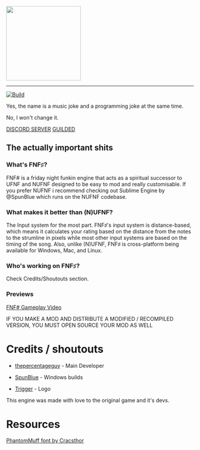 <img src="https://raw.githubusercontent.com/thepercentageguy/FNFSharp/master/assets/preload/images/newLogoDARK.png" height="200" />

---

[![Build](https://github.com/thepercentageguy/FNFSharp/actions/workflows/main.yml/badge.svg)](https://github.com/thepercentageguy/FNFSharp/actions/workflows/main.yml)

Yes, the name is a music joke and a programming joke at the same time.

No, I won't change it.

[DISCORD SERVER](https://discord.gg/x6pvf3WPyW)
[GUILDED](https://www.guilded.gg/i/E9meGAJE)

## The actually important shits

### What's FNF♯?

FNF# is a friday night funkin engine that acts as a spiritual successor to UFNF and NUFNF designed to be easy to mod and really customisable. If you prefer NUFNF i recommend checking out Sublime Engine by @SpunBlue which runs on the NUFNF codebase.

### What makes it better than (N)UFNF?

The Input system for the most part. FNF♯'s input system is distance-based, which means it calculates your rating based on the distance from the notes to the strumline in pixels while most other input systems are based on the timing of the song. Also, unlike (N)UFNF, FNF♯ is cross-platform being available for Windows, Mac, and Linux.

### Who's working on FNF♯?

Check Credits/Shoutouts section.

### Previews

[FNF# Gameplay Video](https://www.youtube.com/watch?v=OhZPBjN9IY8)

IF YOU MAKE A MOD AND DISTRIBUTE A MODIFIED / RECOMPILED VERSION, YOU MUST OPEN SOURCE YOUR MOD AS WELL

# Credits / shoutouts

- [thepercentageguy](https://twitter.com/PercentageGuy) - Main Developer

- [SpunBlue](https://twitter.com/SpunBlue) - Windows builds

- [Trigger](https://www.instagram.com/trigger_drawings/) - Logo

This engine was made with love to the original game and it's devs.

# Resources

[PhantomMuff font by Cracsthor](https://gamebanana.com/tools/7763)
